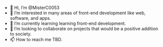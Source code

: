 - 👋 Hi, I’m @MisterC0053
- 👀 I’m interested in many areas of front-end development like web, software, and apps. 
- 🌱 I’m currently learning learning front-end development.
- 💞️ I’m looking to collaborate on projects that would be a positive addition to society.
- 📫 How to reach me TBD.

<!---
MisterC0053/MisterC0053 is a ✨ special ✨ repository because its `README.md` (this file) appears on your GitHub profile.
You can click the Preview link to take a look at your changes.
--->
